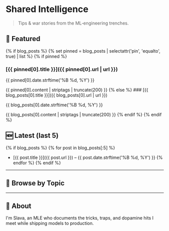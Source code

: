 # Shared Intelligence

> Tips & war stories from the ML‑engineering trenches.

## 📌 Featured

{% if blog_posts %}
{%     set pinned = blog_posts | selectattr('pin', 'equalto', true) | list %}
{%     if pinned %}

### [{{ pinned[0].title }}]({{ pinned[0].url | url }})

<p>{{ pinned[0].date.strftime('%B %d, %Y') }}</p>
{{ pinned[0].content | striptags | truncate(200) }}
{%     else %}
### [{{ blog_posts[0].title }}]({{ blog_posts[0].url | url }})
<p>{{ blog_posts[0].date.strftime('%B %d, %Y') }}</p>
{{ blog_posts[0].content | striptags | truncate(200) }}
{%     endif %}
{% endif %}

## 🆕 Latest&nbsp;(last 5)

{% if blog_posts %}
{%     for post in blog_posts[:5] %}

- [{{ post.title }}]({{ post.url }}) – {{ post.date.strftime('%B %d, %Y') }}
  {%     endfor %}
  {% endif %}

---

## 🔎 Browse by Topic

<!-- material/tags -->

---

## 👋 About

I'm Slava, an MLE who documents the tricks, traps, and dopamine hits
I meet while shipping models to production.
